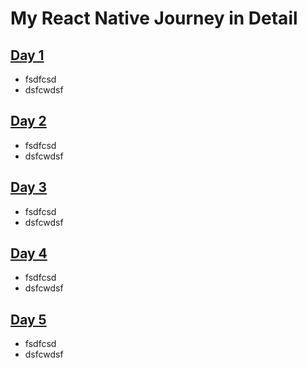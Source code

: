 # My React Native Journey in Detail

## [Day 1](https://twitter.com/HeySkidee/status/1505974394698735619?s=20&t=DTHfExGCx3LZnioTEA7Dyw)

- fsdfcsd
- dsfcwdsf

## [Day 2](https://twitter.com/HeySkidee/status/1506318138836930561?s=20&t=DTHfExGCx3LZnioTEA7Dyw)

- fsdfcsd
- dsfcwdsf

## [Day 3](https://twitter.com/HeySkidee/status/1506691078812241922?s=20&t=DTHfExGCx3LZnioTEA7Dyw)

- fsdfcsd
- dsfcwdsf

## [Day 4](https://twitter.com/HeySkidee/status/1507054879248109568?s=20&t=DTHfExGCx3LZnioTEA7Dyw)

- fsdfcsd
- dsfcwdsf

## [Day 5](https://twitter.com/HeySkidee/status/1507423532904779777?s=20&t=DTHfExGCx3LZnioTEA7Dyw)

- fsdfcsd
- dsfcwdsf
